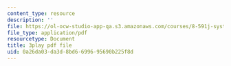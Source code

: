 ```yaml
---
content_type: resource
description: ''
file: https://ol-ocw-studio-app-qa.s3.amazonaws.com/courses/8-591j-systems-biology-fall-2014/0a26da03da3d8bd6699695690b225f8d_onL_UF4FLVM.pdf
file_type: application/pdf
resourcetype: Document
title: 3play pdf file
uid: 0a26da03-da3d-8bd6-6996-95690b225f8d
---
```

